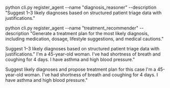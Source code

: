 python cli.py register_agent --name "diagnosis_reasoner" --description "Suggest 1–3 likely diagnoses based on structured patient triage data with justifications."

python cli.py register_agent --name "treatment_recommender" --description "Generate a treatment plan for the most likely diagnosis, including medication, dosage, lifestyle suggestions, and medical cautions."


Suggest 1–3 likely diagnoses based on structured patient triage data with justifications." I'm a 45-year-old woman. I've had shortness of breath and coughing for 4 days. I have asthma and high blood pressure."


Suggest likely diagnoses and propose treatment plan for this case I'm a 45-year-old woman. I've had shortness of breath and coughing for 4 days. I have asthma and high blood pressure."